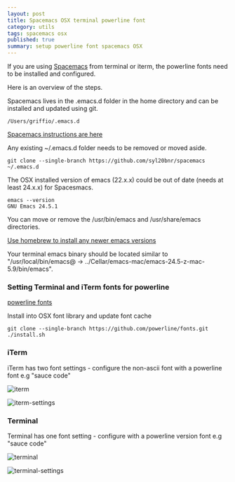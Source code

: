 ```yaml
---
layout: post
title: Spacemacs OSX terminal powerline font
category: utils
tags: spacemacs osx
published: true
summary: setup powerline font spacemacs OSX
---
```


If you are using [Spacemacs](http://spacemacs.org/) from terminal or iterm, the powerline fonts need to be installed and configured.

Here is an overview of the steps.

Spacemacs lives in the .emacs.d folder in the home directory and can be installed and updated using git.

~~~
/Users/griffio/.emacs.d
~~~

[Spacemacs instructions are here](https://github.com/syl20bnr/spacemacs)

Any existing ~/.emacs.d folder needs to be removed or moved aside.

~~~
git clone --single-branch https://github.com/syl20bnr/spacemacs ~/.emacs.d
~~~

The OSX installed version of emacs (22.x.x) could be out of date (needs at least 24.x.x) for Spacesmacs.

~~~
emacs --version
GNU Emacs 24.5.1
~~~

You can move or remove the /usr/bin/emacs and /usr/share/emacs directories.

[Use homebrew to install any newer emacs versions](https://github.com/syl20bnr/spacemacs)

Your terminal emacs binary should be located similar to "/usr/local/bin/emacs@ -> ../Cellar/emacs-mac/emacs-24.5-z-mac-5.9/bin/emacs".

### Setting Terminal and iTerm fonts for powerline

[powerline fonts](https://github.com/powerline/fonts)

Install into OSX font library and update font cache
~~~
git clone --single-branch https://github.com/powerline/fonts.git
./install.sh
~~~

### iTerm

iTerm has two font settings - configure the non-ascii font with a powerline font e.g "sauce code"

![iterm](https://raw.githubusercontent.com/griffio/griffio.github.io/master/public/spacemacs-iterm.png)

![iterm-settings](https://raw.githubusercontent.com/griffio/griffio.github.io/master/public/iterm-powerline-font.png)

### Terminal

Terminal has one font setting - configure with a powerline version font e.g "sauce code"

![terminal](https://raw.githubusercontent.com/griffio/griffio.github.io/master/public/spacemacs-terminal.png)

![terminal-settings](https://raw.githubusercontent.com/griffio/griffio.github.io/master/public/terminal-powerline-font.png)

